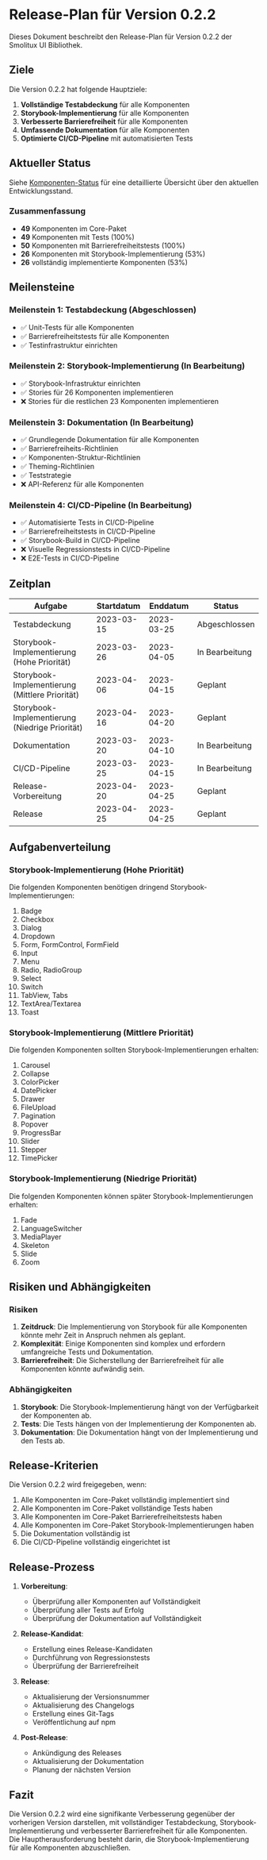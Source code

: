 # Release-Plan für Version 0.2.2

Dieses Dokument beschreibt den Release-Plan für Version 0.2.2 der Smolitux UI Bibliothek.

## Ziele

Die Version 0.2.2 hat folgende Hauptziele:

1. **Vollständige Testabdeckung** für alle Komponenten
2. **Storybook-Implementierung** für alle Komponenten
3. **Verbesserte Barrierefreiheit** für alle Komponenten
4. **Umfassende Dokumentation** für alle Komponenten
5. **Optimierte CI/CD-Pipeline** mit automatisierten Tests

## Aktueller Status

Siehe [Komponenten-Status](component-status.md) für eine detaillierte Übersicht über den aktuellen Entwicklungsstand.

### Zusammenfassung

- **49** Komponenten im Core-Paket
- **49** Komponenten mit Tests (100%)
- **50** Komponenten mit Barrierefreiheitstests (100%)
- **26** Komponenten mit Storybook-Implementierung (53%)
- **26** vollständig implementierte Komponenten (53%)

## Meilensteine

### Meilenstein 1: Testabdeckung (Abgeschlossen)

- ✅ Unit-Tests für alle Komponenten
- ✅ Barrierefreiheitstests für alle Komponenten
- ✅ Testinfrastruktur einrichten

### Meilenstein 2: Storybook-Implementierung (In Bearbeitung)

- ✅ Storybook-Infrastruktur einrichten
- ✅ Stories für 26 Komponenten implementieren
- ❌ Stories für die restlichen 23 Komponenten implementieren

### Meilenstein 3: Dokumentation (In Bearbeitung)

- ✅ Grundlegende Dokumentation für alle Komponenten
- ✅ Barrierefreiheits-Richtlinien
- ✅ Komponenten-Struktur-Richtlinien
- ✅ Theming-Richtlinien
- ✅ Teststrategie
- ❌ API-Referenz für alle Komponenten

### Meilenstein 4: CI/CD-Pipeline (In Bearbeitung)

- ✅ Automatisierte Tests in CI/CD-Pipeline
- ✅ Barrierefreiheitstests in CI/CD-Pipeline
- ✅ Storybook-Build in CI/CD-Pipeline
- ❌ Visuelle Regressionstests in CI/CD-Pipeline
- ❌ E2E-Tests in CI/CD-Pipeline

## Zeitplan

| Aufgabe | Startdatum | Enddatum | Status |
|---------|------------|----------|--------|
| Testabdeckung | 2023-03-15 | 2023-03-25 | Abgeschlossen |
| Storybook-Implementierung (Hohe Priorität) | 2023-03-26 | 2023-04-05 | In Bearbeitung |
| Storybook-Implementierung (Mittlere Priorität) | 2023-04-06 | 2023-04-15 | Geplant |
| Storybook-Implementierung (Niedrige Priorität) | 2023-04-16 | 2023-04-20 | Geplant |
| Dokumentation | 2023-03-20 | 2023-04-10 | In Bearbeitung |
| CI/CD-Pipeline | 2023-03-25 | 2023-04-15 | In Bearbeitung |
| Release-Vorbereitung | 2023-04-20 | 2023-04-25 | Geplant |
| Release | 2023-04-25 | 2023-04-25 | Geplant |

## Aufgabenverteilung

### Storybook-Implementierung (Hohe Priorität)

Die folgenden Komponenten benötigen dringend Storybook-Implementierungen:

1. Badge
2. Checkbox
3. Dialog
4. Dropdown
5. Form, FormControl, FormField
6. Input
7. Menu
8. Radio, RadioGroup
9. Select
10. Switch
11. TabView, Tabs
12. TextArea/Textarea
13. Toast

### Storybook-Implementierung (Mittlere Priorität)

Die folgenden Komponenten sollten Storybook-Implementierungen erhalten:

1. Carousel
2. Collapse
3. ColorPicker
4. DatePicker
5. Drawer
6. FileUpload
7. Pagination
8. Popover
9. ProgressBar
10. Slider
11. Stepper
12. TimePicker

### Storybook-Implementierung (Niedrige Priorität)

Die folgenden Komponenten können später Storybook-Implementierungen erhalten:

1. Fade
2. LanguageSwitcher
3. MediaPlayer
4. Skeleton
5. Slide
6. Zoom

## Risiken und Abhängigkeiten

### Risiken

1. **Zeitdruck**: Die Implementierung von Storybook für alle Komponenten könnte mehr Zeit in Anspruch nehmen als geplant.
2. **Komplexität**: Einige Komponenten sind komplex und erfordern umfangreiche Tests und Dokumentation.
3. **Barrierefreiheit**: Die Sicherstellung der Barrierefreiheit für alle Komponenten könnte aufwändig sein.

### Abhängigkeiten

1. **Storybook**: Die Storybook-Implementierung hängt von der Verfügbarkeit der Komponenten ab.
2. **Tests**: Die Tests hängen von der Implementierung der Komponenten ab.
3. **Dokumentation**: Die Dokumentation hängt von der Implementierung und den Tests ab.

## Release-Kriterien

Die Version 0.2.2 wird freigegeben, wenn:

1. Alle Komponenten im Core-Paket vollständig implementiert sind
2. Alle Komponenten im Core-Paket vollständige Tests haben
3. Alle Komponenten im Core-Paket Barrierefreiheitstests haben
4. Alle Komponenten im Core-Paket Storybook-Implementierungen haben
5. Die Dokumentation vollständig ist
6. Die CI/CD-Pipeline vollständig eingerichtet ist

## Release-Prozess

1. **Vorbereitung**:
   - Überprüfung aller Komponenten auf Vollständigkeit
   - Überprüfung aller Tests auf Erfolg
   - Überprüfung der Dokumentation auf Vollständigkeit

2. **Release-Kandidat**:
   - Erstellung eines Release-Kandidaten
   - Durchführung von Regressionstests
   - Überprüfung der Barrierefreiheit

3. **Release**:
   - Aktualisierung der Versionsnummer
   - Aktualisierung des Changelogs
   - Erstellung eines Git-Tags
   - Veröffentlichung auf npm

4. **Post-Release**:
   - Ankündigung des Releases
   - Aktualisierung der Dokumentation
   - Planung der nächsten Version

## Fazit

Die Version 0.2.2 wird eine signifikante Verbesserung gegenüber der vorherigen Version darstellen, mit vollständiger Testabdeckung, Storybook-Implementierung und verbesserter Barrierefreiheit für alle Komponenten. Die Hauptherausforderung besteht darin, die Storybook-Implementierung für alle Komponenten abzuschließen.